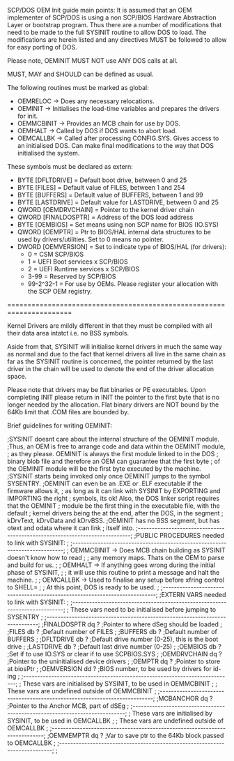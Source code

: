 SCP/DOS OEM Init guide main points:
It is assumed that an OEM implementer of SCP/DOS is using a non SCP/BIOS Hardware Abstraction Layer or bootstrap program.
Thus there are a number of modifications that need to be made to the full SYSINIT routine to allow DOS to load.
The modifications are herein listed and any directives MUST be followed to allow for easy porting of DOS.

Please note, OEMINIT MUST NOT use ANY DOS calls at all.

MUST, MAY and SHOULD can be defined as usual.

The following routines must be marked as global:
- OEMRELOC -> Does any necessary relocations.
- OEMINIT -> Initialises the load-time variables and prepares the drivers for init.
- OEMMCBINIT -> Provides an MCB chain for use by DOS.
- OEMHALT -> Called by DOS if DOS wants to abort load.
- OEMCALLBK -> Called after processing CONFIG.SYS. Gives access to an initialised DOS. Can make final modifications to the way that DOS initialised the system.

These symbols must be declared as extern:

- BYTE [DFLTDRIVE] = Default boot drive, between 0 and 25
- BYTE [FILES]	= Default value of FILES, between 1 and 254
- BYTE [BUFFERS]  = Default value of BUFFERS, between 1 and 99
- BYTE [LASTDRIVE] = Default value for LASTDRIVE, between 0 and 25
- QWORD [OEMDRVCHAIN] = Pointer to the kernel driver chain
- QWORD [FINALDOSPTR] = Address of the DOS load address
- BYTE [OEMBIOS] = Set means using non SCP name for BIOS (IO.SYS)
- QWORD [OEMPTR] = Ptr to BIOS/HAL internal data structures to be used by drivers/utilities. Set to 0 means no pointer.
- DWORD [OEMVERSION] = Set to indicate type of BIOS/HAL (for drivers):
	- 0 = CSM SCP/BIOS
 	- 1 = UEFI Boot services x SCP/BIOS
  	- 2 = UEFI Runtime services x SCP/BIOS
  	- 3-99 = Reserved by SCP/BIOS
  	- 99-2^32-1 = For use by OEMs. Please register your allocation with the SCP OEM registry.

======================================================================

Kernel Drivers are mildly different in that they must be compiled
with all their data area intatct i.e. no BSS symbols.

Aside from that, SYSINIT will initialise kernel drivers in 
much the same way as normal and due to the fact that kernel
drivers all live in the same chain as far as the SYSINIT routine
is concerned, the pointer returned by the last driver in the chain
will be used to denote the end of the driver allocation space.

Please note that drivers may be flat binaries or PE executables. Upon 
completing INIT please return in INIT the pointer to the first byte 
that is no longer needed by the allocation.
Flat binary drivers are NOT bound by the 64Kb limit that .COM files 
are bounded by.

Brief guidelines for writing OEMINIT:

;SYSINIT doesnt care about the internal structure of the OEMINIT module.
;Thus, an OEM is free to arrange code and data within the OEMINIT module,
; as they please. OEMINIT is always the first module linked to in the DOS
; binary blob file and therefore an OEM can guarantee that the first byte 
; of the OEMINIT module will be the first byte executed by the machine.
;SYSINIT starts being invoked only once OEMINIT jumps to the symbol SYSENTRY.
;OEMINIT can even be an .EXE or .ELF executable if the firmware allows it, 
; as long as it can link with SYSINIT by EXPORTING and IMPORTING the right
; symbols, its ok! Also, the DOS linker script requires that the OEMINIT 
; module be the first thing in the executable file, with the default
; kernel drivers being the at the end, after the DOS, in the segment
; kDrvText, kDrvData and kDrvBSS.
;OEMINIT has no BSS segment, but has otext and odata where it can link 
; itself into.
;---------------------------------------------------------------------------;
;PUBLIC PROCEDURES needed to link with SYSINIT:                             ;
;---------------------------------------------------------------------------;
; OEMMCBINIT -> Does MCB chain building as SYSINIT doesn't know how to read ;
;   any memory maps. Thats on the OEM to parse and build for us.            ;
; OEMHALT -> If anything goes wrong during the initial phase of SYSINIT,    ;
;   it will use this routine to print a message and halt the machine.       ;
; OEMCALLBK -> Used to finalise any setup before xfring control to SHELL=   ;
;   At this point, DOS is ready to be used.                                 ;
;---------------------------------------------------------------------------;
;EXTERN VARS needed to link with SYSINIT:                                   ;
;---------------------------------------------------------------------------;
; These vars need to be initialised before jumping to SYSENTRY              ;
;---------------------------------------------------------------------------;
;FINALDOSPTR dq ?    ;Pointer to where dSeg should be loaded                ;
;FILES       db ?    ;Default number of FILES                               ;
;BUFFERS     db ?    ;Default number of BUFFERS                             ;
;DFLTDRIVE   db ?    ;Default drive number (0-25), this is the boot drive   ;
;LASTDRIVE   db ?    ;Default last drive number (0-25)                      ;
;OEMBIOS     db ?    ;Set if to use IO.SYS or clear if to use SCPBIOS.SYS   ;
;OEMDRVCHAIN dq ?    ;Pointer to the uninitialised device drivers           ;
;OEMPTR      dq ?    ;Pointer to store at biosPtr                           ;
;OEMVERSION  dd ?    ;BIOS number, to be used by drivers for id-ing         ;
;---------------------------------------------------------------------------;
; These vars are initialised by SYSINIT, to be used in OEMMCBINIT           ;
; These vars are undefined outside of OEMMCBINIT                            ;
;---------------------------------------------------------------------------;
;MCBANCHOR   dq ?    ;Pointer to the Anchor MCB, part of dSEg               ;
;---------------------------------------------------------------------------;
; These vars are initialised by SYSINIT, to be used in OEMCALLBK            ;
; These vars are undefined outside of OEMCALLBK                             ;
;---------------------------------------------------------------------------;
;OEMMEMPTR   dq ?    ;Var to save ptr to the 64Kb block passed to OEMCALLBK ;
;---------------------------------------------------------------------------;
;
